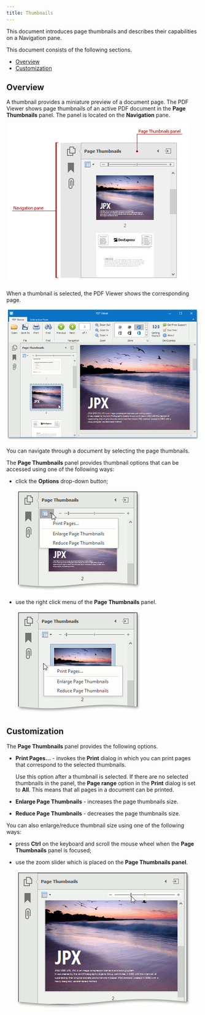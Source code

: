 ```yaml
---
title: Thumbnails
---
```

This document introduces page thumbnails and describes their capabilities on a Navigation pane.

This document consists of the following sections.
* [Overview](#overview)
* [Customization](#customization)

## <a name="overview"/>Overview
A thumbnail provides a miniature preview of a document page. The PDF Viewer shows page thumbnails of an active PDF document in the **Page Thumbnails** panel. The panel is located on the **Navigation** pane.

![PageThumbnails ](../../images/Img124910.jpeg)

When a thumbnail is selected, the PDF Viewer shows the corresponding page.

![SelectedThumbnail](../../images/Img125140.png)

You can navigate through a document by selecting the page thumbnails.

The **Page Thumbnails** panel provides thumbnail options that can be accessed using one of the following ways:
* click the **Options** drop-down button;
	
	![ThumbnailsOptions](../../images/Img125143.png)
* use the right click menu of the **Page Thumbnails** panel.
	
	![ThumbnailsOptionsContextMenu](../../images/Img125156.png)

## <a name="customization"/>Customization
The **Page Thumbnails** panel provides the following options.
* **Print Pages...** -   invokes the **Print** dialog in which you can print pages that correspond to the selected thumbnails.
	
	Use this option after a thumbnail is selected. If there are no selected thumbnails in the panel, the **Page range** option in the **Print** dialog is set to **All**. This means that all pages in a document can be printed.
* **Enlarge Page Thumbnails** - increases the page thumbnails size.
* **Reduce Page Thumbnails** - decreases the page thumbnails size.

You can also enlarge/reduce thumbnail size using one of the following ways:
* press **Ctrl** on the keyboard and scroll the mouse wheel when the **Page Thumbnails** panel is focused;
* use the zoom slider which is placed on the **Page Thumbnails panel**.
	
	![ThumbnailsZoomSlider](../../images/Img125162.png)